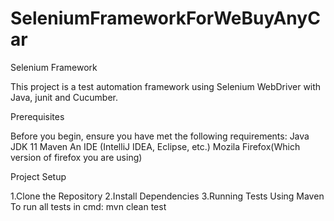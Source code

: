 # SeleniumFrameworkForWeBuyAnyCar
Selenium Framework

This project is a test automation framework using Selenium WebDriver with Java, junit and Cucumber.

Prerequisites

Before you begin, ensure you have met the following requirements:
Java JDK 11
Maven
An IDE (IntelliJ IDEA, Eclipse, etc.)
Mozila Firefox(Which version of firefox you are using)

Project Setup

1.Clone the Repository
2.Install Dependencies
3.Running Tests
Using Maven
To run all tests in cmd:
mvn clean test
